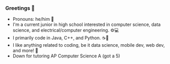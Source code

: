 ### Greetings 👋

- Pronouns: he/him 👦
- I'm a current junior in high school interested in computer science, data science, and electrical/computer engineering. ⚙💻
- I primarily code in Java, C++, and Python. ☕🐍
- I like anything related to coding, be it data science, mobile dev, web dev, and more! 🤖
- Down for tutoring AP Computer Science A (got a 5)
